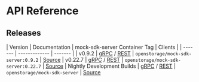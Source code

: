 # API Reference

## Releases

| Version | Documentation | mock-sdk-server Container Tag | Clients |
| ------- | ------------- | ------- |
| v0.9.2 | [gRPC][grpc092] / [REST][rest092] | `openstorage/mock-sdk-server:0.9.2` | [Source][client092]
| v0.22.7 | [gRPC][grpc022x] / [REST][rest022x] | `openstorage/mock-sdk-server:0.22.7` | [Source][client022x]
| Nightly Development Builds | [gRPC][grpc] / [REST][rest] | `openstorage/mock-sdk-server` | [Source][client]


[grpc092]: release-sdk-0.9.generated-api.md
[rest092]: https://libopenstorage.github.io/w/swagger-ui/release-sdk-0.9.index.html
[client092]: https://github.com/libopenstorage/openstorage-sdk-clients/releases/tag/v0.9.2

[grpc022x]: release-4.0.generated-api.md
[rest022x]: https://libopenstorage.github.io/w/swagger-ui/release-4.0.index.html
[client022x]: https://github.com/libopenstorage/openstorage-sdk-clients/releases/tag/v0.22.3

[grpc]: master.generated-api.md
[rest]: https://libopenstorage.github.io/w/swagger-ui/index.html
[client]: https://github.com/libopenstorage/openstorage-sdk-clients
